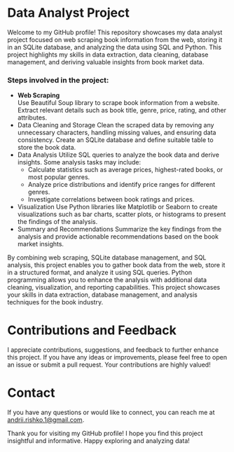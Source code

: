 # Data Analyst Project

Welcome to my GitHub profile! This repository showcases my data analyst project focused on web scraping book information from the web, storing it in an SQLite database, and analyzing the data using SQL and Python. This project highlights my skills in data extraction, data cleaning, database management, and deriving valuable insights from book market data.

### Steps involved in the project:
- __Web Scraping__ <br>
Use Beautiful Soup library to scrape book information from a website. Extract relevant details such as book title, genre, price, rating, and other attributes.
- Data Cleaning and Storage
Clean the scraped data by removing any unnecessary characters, handling missing values, and ensuring data consistency. Create an SQLite database and define suitable table to store the book data.
- Data Analysis
Utilize SQL queries to analyze the book data and derive insights. Some analysis tasks may include:
    - Calculate statistics such as average prices, highest-rated books, or most popular genres.
    - Analyze price distributions and identify price ranges for different genres.
    - Investigate correlations between book ratings and prices.
- Visualization
Use Python libraries like Matplotlib or Seaborn to create visualizations such as bar charts, scatter plots, or histograms to present the findings of the analysis.
- Summary and Recommendations
Summarize the key findings from the analysis and provide actionable recommendations based on the book market insights. 

By combining web scraping, SQLite database management, and SQL analysis, this project enables you to gather book data from the web, store it in a structured format, and analyze it using SQL queries. Python programming allows you to enhance the analysis with additional data cleaning, visualization, and reporting capabilities. This project showcases your skills in data extraction, database management, and analysis techniques for the book industry.


# Contributions and Feedback
I appreciate contributions, suggestions, and feedback to further enhance this project. If you have any ideas or improvements, please feel free to open an issue or submit a pull request. Your contributions are highly valued!

# Contact
If you have any questions or would like to connect, you can reach me at andrii.rishko.1@gmail.com.

Thank you for visiting my GitHub profile! I hope you find this project insightful and informative. Happy exploring and analyzing data!
